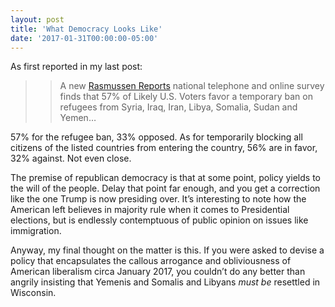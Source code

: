 ```yaml
---
layout: post
title: 'What Democracy Looks Like'
date: '2017-01-31T00:00:00-05:00'
---
```

As first reported in my last post:

>> A new [Rasmussen Reports](http://www.rasmussenreports.com/public_content/politics/current_events/immigration/january_2017/most_support_temporary_ban_on_newcomers_from_terrorist_havens) national telephone and online survey finds that 57% of Likely U.S. Voters favor a temporary ban on refugees from Syria, Iraq, Iran, Libya, Somalia, Sudan and Yemen…

57% for the refugee ban, 33% opposed. As for temporarily blocking all citizens of the listed countries from entering the country, 56% are in favor, 32% against. Not even close.

The premise of republican democracy is that at some point, policy yields to the will of the people. Delay that point far enough, and you get a correction like the one Trump is now presiding over. It’s interesting to note how the American left believes in majority rule when it comes to Presidential elections, but is endlessly contemptuous of public opinion on issues like immigration.

Anyway, my final thought on the matter is this. If you were asked to devise a policy that encapsulates the callous arrogance and obliviousness of American liberalism circa January 2017, you couldn’t do any better than angrily insisting that Yemenis and Somalis and Libyans *must be* resettled in Wisconsin.
